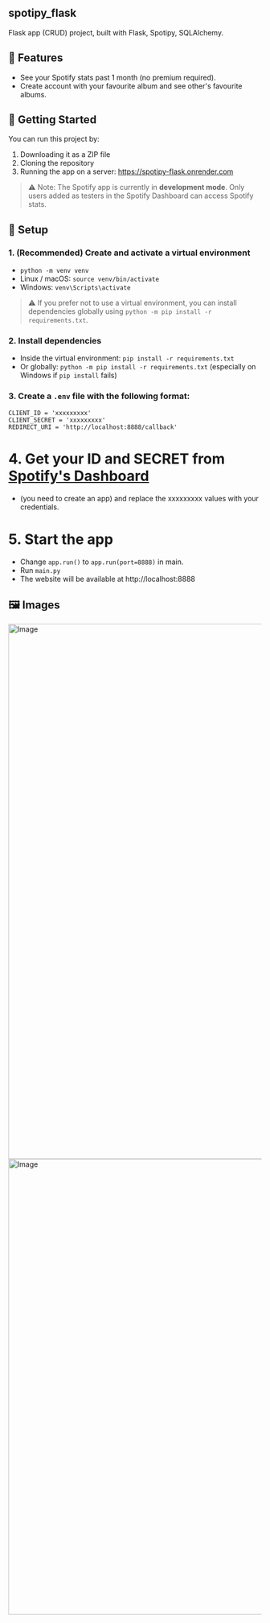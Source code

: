 ## spotipy_flask
Flask app (CRUD) project, built with Flask, Spotipy, SQLAlchemy.

## 🔧 Features
- See your Spotify stats past 1 month (no premium required).
- Create account with your favourite album and see other's favourite albums.

## 🚀 Getting Started

You can run this project by:
1. Downloading it as a ZIP file
2. Cloning the repository
3. Running the app on a server: https://spotipy-flask.onrender.com
> ⚠️ Note: The Spotify app is currently in **development mode**. Only users added as testers in the Spotify Dashboard can access Spotify stats.

## 🔧 Setup

### 1. (Recommended) Create and activate a virtual environment
- `python -m venv venv`
- Linux / macOS: `source venv/bin/activate`
- Windows: `venv\Scripts\activate`

> ⚠️ If you prefer not to use a virtual environment, you can install dependencies globally using `python -m pip install -r requirements.txt`.

### 2. Install dependencies
- Inside the virtual environment: `pip install -r requirements.txt`  
- Or globally: `python -m pip install -r requirements.txt` (especially on Windows if `pip install` fails)

### 3. Create a `.env` file with the following format:
```
CLIENT_ID = 'xxxxxxxxx'
CLIENT_SECRET = 'xxxxxxxxx'
REDIRECT_URI = 'http://localhost:8888/callback'
```
# 4. Get your ID and SECRET from [Spotify's Dashboard](https://developer.spotify.com/dashboard)
- (you need to create an app) and replace the xxxxxxxxx values with your credentials.
# 5. Start the app
- Change `app.run()` to `app.run(port=8888)` in main.
- Run `main.py`
- The website will be available at http://localhost:8888

## 🖼️ Images
<img width="1906" height="1064" alt="Image" src="https://github.com/user-attachments/assets/de0cdc84-8a09-4d2d-a769-081c58eef0dc" />
<img width="1917" height="906" alt="Image" src="https://github.com/user-attachments/assets/6f4424d5-0e3f-46d9-accb-97c5c288574f" />
